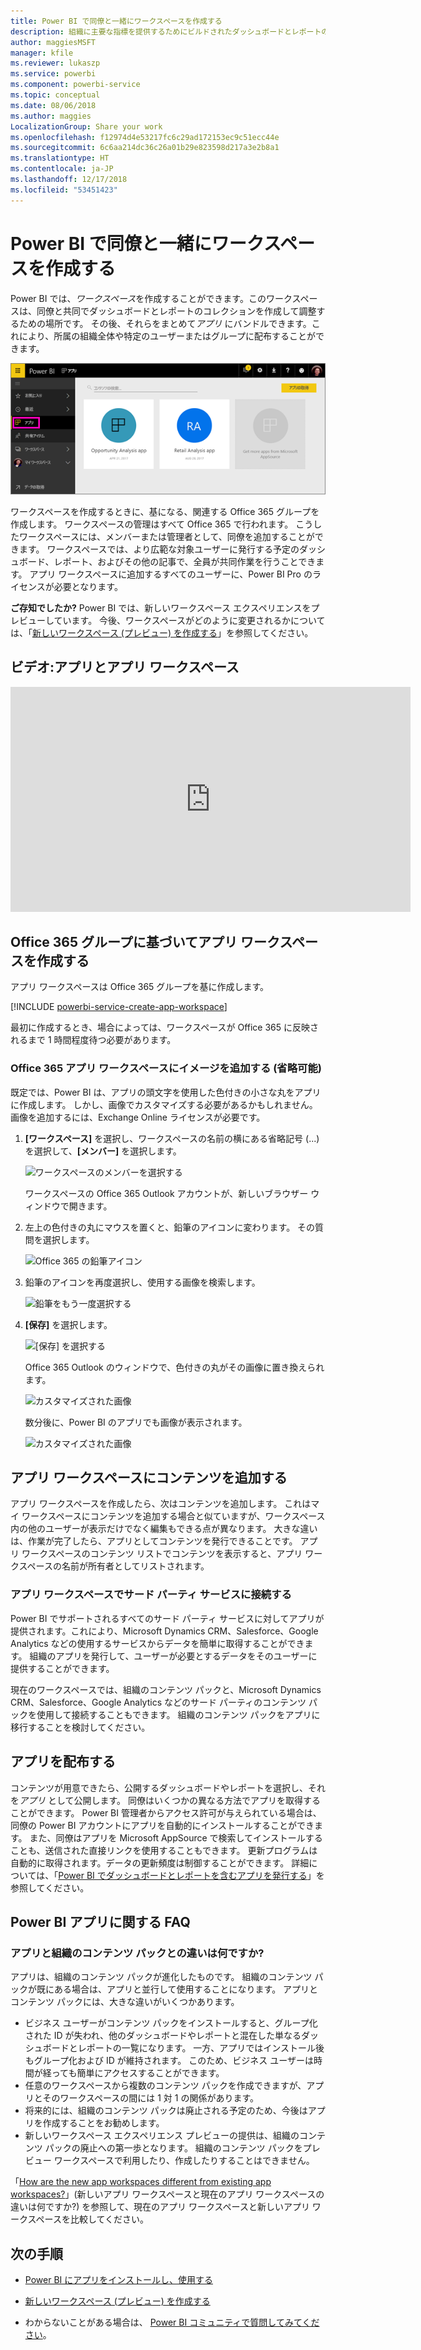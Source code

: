 ```yaml
---
title: Power BI で同僚と一緒にワークスペースを作成する
description: 組織に主要な指標を提供するためにビルドされたダッシュボードとレポートのコレクションである、ワークスペースを作成する方法について説明します。
author: maggiesMSFT
manager: kfile
ms.reviewer: lukaszp
ms.service: powerbi
ms.component: powerbi-service
ms.topic: conceptual
ms.date: 08/06/2018
ms.author: maggies
LocalizationGroup: Share your work
ms.openlocfilehash: f12974d4e53217fc6c29ad172153ec9c51ecc44e
ms.sourcegitcommit: 6c6aa214dc36c26a01b29e823598d217a3e2b8a1
ms.translationtype: HT
ms.contentlocale: ja-JP
ms.lasthandoff: 12/17/2018
ms.locfileid: "53451423"
---
```

# <a name="create-workspaces-with-your-colleagues-in-power-bi"></a>Power BI で同僚と一緒にワークスペースを作成する

Power BI では、*ワークスペース*を作成することができます。このワークスペースは、同僚と共同でダッシュボードとレポートのコレクションを作成して調整するための場所です。 その後、それらをまとめて*アプリ* にバンドルできます。これにより、所属の組織全体や特定のユーザーまたはグループに配布することができます。 

![Power BI アプリ](media/service-create-workspaces/power-bi-apps-left-nav.png)

ワークスペースを作成するときに、基になる、関連する Office 365 グループを作成します。 ワークスペースの管理はすべて Office 365 で行われます。 こうしたワークスペースには、メンバーまたは管理者として、同僚を追加することができます。 ワークスペースでは、より広範な対象ユーザーに発行する予定のダッシュボード、レポート、およびその他の記事で、全員が共同作業を行うことできます。 アプリ ワークスペースに追加するすべてのユーザーに、Power BI Pro のライセンスが必要となります。 

**ご存知でしたか?**  Power BI では、新しいワークスペース エクスペリエンスをプレビューしています。 今後、ワークスペースがどのように変更されるかについては、「[新しいワークスペース (プレビュー) を作成する](service-create-the-new-workspaces.md)」を参照してください。 

## <a name="video-apps-and-app-workspaces"></a>ビデオ:アプリとアプリ ワークスペース
<iframe width="640" height="360" src="https://www.youtube.com/embed/Ey5pyrr7Lk8?showinfo=0" frameborder="0" allowfullscreen></iframe>

## <a name="create-an-app-workspace-based-on-an-office-365-group"></a>Office 365 グループに基づいてアプリ ワークスペースを作成する

アプリ ワークスペースは Office 365 グループを基に作成します。

[!INCLUDE [powerbi-service-create-app-workspace](./includes/powerbi-service-create-app-workspace.md)]

最初に作成するとき、場合によっては、ワークスペースが Office 365 に反映されるまで 1 時間程度待つ必要があります。 

### <a name="add-an-image-to-your-office-365-app-workspace-optional"></a>Office 365 アプリ ワークスペースにイメージを追加する (省略可能)
既定では、Power BI は、アプリの頭文字を使用した色付きの小さな丸をアプリに作成します。 しかし、画像でカスタマイズする必要があるかもしれません。 画像を追加するには、Exchange Online ライセンスが必要です。

1. **[ワークスペース]** を選択し、ワークスペースの名前の横にある省略記号 (...) を選択して、**[メンバー]** を選択します。 
   
     ![ワークスペースのメンバーを選択する](media/service-create-distribute-apps/power-bi-apps-workspace-members.png)
   
    ワークスペースの Office 365 Outlook アカウントが、新しいブラウザー ウィンドウで開きます。
2. 左上の色付きの丸にマウスを置くと、鉛筆のアイコンに変わります。 その質問を選択します。
   
     ![Office 365 の鉛筆アイコン](media/service-create-distribute-apps/power-bi-apps-workspace-edit-image.png)
3. 鉛筆のアイコンを再度選択し、使用する画像を検索します。
   
     ![鉛筆をもう一度選択する](media/service-create-distribute-apps/power-bi-apps-workspace-edit-group.png)

4. **[保存]** を選択します。
   
     ![[保存] を選択する](media/service-create-distribute-apps/power-bi-apps-workspace-save-image.png)
   
    Office 365 Outlook のウィンドウで、色付きの丸がその画像に置き換えられます。 
   
     ![カスタマイズされた画像](media/service-create-distribute-apps/power-bi-apps-workspace-image-in-office-365.png)
   
    数分後に、Power BI のアプリでも画像が表示されます。
   
     ![カスタマイズされた画像](media/service-create-distribute-apps/power-bi-apps-image.png)

## <a name="add-content-to-your-app-workspace"></a>アプリ ワークスペースにコンテンツを追加する

アプリ ワークスペースを作成したら、次はコンテンツを追加します。 これはマイ ワークスペースにコンテンツを追加する場合と似ていますが、ワークスペース内の他のユーザーが表示だけでなく編集もできる点が異なります。 大きな違いは、作業が完了したら、アプリとしてコンテンツを発行できることです。 アプリ ワークスペースのコンテンツ リストでコンテンツを表示すると、アプリ ワークスペースの名前が所有者としてリストされます。

### <a name="connect-to-third-party-services-in-app-workspaces"></a>アプリ ワークスペースでサード パーティ サービスに接続する

Power BI でサポートされるすべてのサード パーティ サービスに対してアプリが提供されます。これにより、Microsoft Dynamics CRM、Salesforce、Google Analytics などの使用するサービスからデータを簡単に取得することができます。 組織のアプリを発行して、ユーザーが必要とするデータをそのユーザーに提供することができます。

現在のワークスペースでは、組織のコンテンツ パックと、Microsoft Dynamics CRM、Salesforce、Google Analytics などのサード パーティのコンテンツ パックを使用して接続することもできます。 組織のコンテンツ パックをアプリに移行することを検討してください。

## <a name="distribute-an-app"></a>アプリを配布する

コンテンツが用意できたら、公開するダッシュボードやレポートを選択し、それを*アプリ* として公開します。 同僚はいくつかの異なる方法でアプリを取得することができます。 Power BI 管理者からアクセス許可が与えられている場合は、同僚の Power BI アカウントにアプリを自動的にインストールすることができます。 また、同僚はアプリを Microsoft AppSource で検索してインストールすることも、送信された直接リンクを使用することもできます。 更新プログラムは自動的に取得されます。データの更新頻度は制御することができます。 詳細については、「[Power BI でダッシュボードとレポートを含むアプリを発行する](service-create-distribute-apps.md)」を参照してください。

## <a name="power-bi-apps-faq"></a>Power BI アプリに関する FAQ

### <a name="how-are-apps-different-from-organizational-content-packs"></a>アプリと組織のコンテンツ パックとの違いは何ですか?
アプリは、組織のコンテンツ パックが進化したものです。 組織のコンテンツ パックが既にある場合は、アプリと並行して使用することになります。 アプリとコンテンツ パックには、大きな違いがいくつかあります。 

* ビジネス ユーザーがコンテンツ パックをインストールすると、グループ化された ID が失われ、他のダッシュボードやレポートと混在した単なるダッシュボードとレポートの一覧になります。 一方、アプリではインストール後もグループ化および ID が維持されます。 このため、ビジネス ユーザーは時間が経っても簡単にアクセスすることができます。
* 任意のワークスペースから複数のコンテンツ パックを作成できますが、アプリとそのワークスペースの間には 1 対 1 の関係があります。 
* 将来的には、組織のコンテンツ パックは廃止される予定のため、今後はアプリを作成することをお勧めします。  
* 新しいワークスペース エクスペリエンス プレビューの提供は、組織のコンテンツ パックの廃止への第一歩となります。 組織のコンテンツ パックをプレビュー ワークスペースで利用したり、作成したりすることはできません。

「[How are the new app workspaces different from existing app workspaces?](service-create-the-new-workspaces.md#how-are-the-new-app-workspaces-different-from-current-app-workspaces)」(新しいアプリ ワークスペースと現在のアプリ ワークスペースの違いは何ですか?) を参照して、現在のアプリ ワークスペースと新しいアプリ ワークスペースを比較してください。 

## <a name="next-steps"></a>次の手順
* [Power BI にアプリをインストールし、使用する](service-create-distribute-apps.md)
- [新しいワークスペース (プレビュー) を作成する](service-create-the-new-workspaces.md)
* わからないことがある場合は、 [Power BI コミュニティで質問してみてください](http://community.powerbi.com/)。

